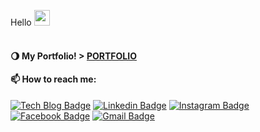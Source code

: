 Hello <img src="https://github.com/dl0312/dl0312/blob/master/hi.gif?raw=true" width="25px">
<br/><br/>

#### 🌖 My Portfolio! > <a href="https://gngsn.github.io/" target="_blank"> PORTFOLIO </a> 


#### 📫 How to reach me:

[![Tech Blog Badge](http://img.shields.io/badge/-Tech%20blog-black?style=flat-square&logo=tistory&link=https://gngsn.tistory.com/)](https://gngsn.tistory.com/)
[![Linkedin Badge](https://img.shields.io/badge/-LinkedIn-blue?style=flat-square&logo=Linkedin&logoColor=white&link=https://www.linkedin.com/in/kyeongsun-park-4b95961b2/)](https://www.linkedin.com/in/kyeongsun-park-4b95961b2/)
[![Instagram Badge](https://img.shields.io/badge/Instgram-E4405F?style=flat-square&logo=instagram&logoColor=white&link=https://www.instagram.com/pppppppppark/)](https://www.instagram.com/pppppppppark/)
  [![Facebook Badge](https://img.shields.io/badge/facebook-1877f2?style=flat-square&logo=facebook&logoColor=white&link=https://www.facebook.com/rudtjs4540)](https://www.facebook.com/rudtjs4540)
  [![Gmail Badge](https://img.shields.io/badge/Gmail-d14836?style=flat-square&logo=Gmail&logoColor=white&link=mailto:rudtjs4540@gmail.com)](mailto:rudtjs4540@gmail.com)

<!--
**gngsn/gngsn** is a ✨ _special_ ✨ repository because its `README.md` (this file) appears on your GitHub profile.

Here are some ideas to get you started:

#### 🔭 I’m currently working on  [SOPT](http://sopt.org/wp/)
- 🌱 I’m currently learning ...
- 👯 I’m looking to collaborate on ...
- 🤔 I’m looking for help with ...
- 💬 Ask me about ...
- 
- 😄 Pronouns: ...
- ⚡ Fun fact: ...
-->
